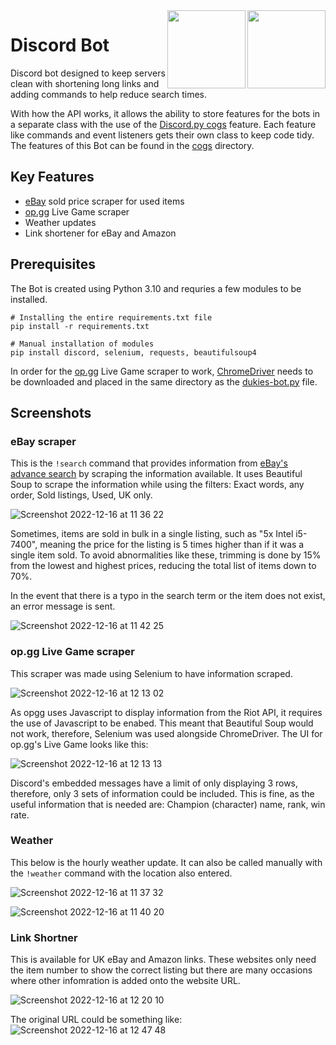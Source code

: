 <img align="right" src="https://upload.wikimedia.org/wikipedia/commons/thumb/c/c3/Python-logo-notext.svg/1200px-Python-logo-notext.svg.png" width="125">
<img align="right" src="https://assets-global.website-files.com/6257adef93867e50d84d30e2/625e5fcef7ab80b8c1fe559e_Discord-Logo-Color.png" width="125">

# Discord Bot 

Discord bot designed to keep servers clean with shortening long links and adding commands to help reduce search times.

With how the API works, it allows the ability to store features for the bots in a separate class with the use of the 
[Discord.py cogs](https://discordpy.readthedocs.io/en/stable/ext/commands/cogs.html)
 feature. Each feature like commands and event listeners gets their own class to keep code tidy. The features of 
this Bot can be found in the [cogs](cogs) directory. 

## Key Features

* [eBay](https://www.ebay.co.uk/) sold price scraper for used items
* [op.gg](https://www.op.gg/) Live Game scraper
* Weather updates
* Link shortener for eBay and Amazon


## Prerequisites

The Bot is created using Python 3.10 and requries a few modules to be installed. 

```
# Installing the entire requirements.txt file
pip install -r requirements.txt

# Manual installation of modules
pip install discord, selenium, requests, beautifulsoup4
```

In order for the [op.gg](https://www.op.gg/) Live Game scraper to work, [ChromeDriver](https://chromedriver.chromium.org/downloads) needs to be downloaded and placed in the same directory as the [dukies-bot.py](dukies-bot.py) file.


## Screenshots


### eBay scraper

This is the `!search` command that provides information from [eBay's advance search](https://www.ebay.co.uk/sch/ebayadvsearch) by scraping the information available. It uses Beautiful Soup to scrape the information while using the filters: Exact words, any order, Sold listings, Used, UK only.

![Screenshot 2022-12-16 at 11 36 22](https://user-images.githubusercontent.com/80691974/208089922-d21f70c6-e779-4371-9c84-28a00093a3ea.JPG)

Sometimes, items are sold in bulk in a single listing, such as "5x Intel i5-7400", meaning the price for the listing is 5 times higher than if it was a single item sold. To avoid abnormalities like these, trimming is done by 15% from the lowest and highest prices, reducing the total list of items down to 70%. 

In the event that there is a typo in the search term or the item does not exist, an error message is sent. 

![Screenshot 2022-12-16 at 11 42 25](https://user-images.githubusercontent.com/80691974/208090929-065cead7-6951-41d9-bf64-3519e189e7c7.JPG)


### op.gg Live Game scraper 

This scraper was made using Selenium to have information scraped. 

![Screenshot 2022-12-16 at 12 13 02](https://user-images.githubusercontent.com/80691974/208095857-7d77e066-b103-48f1-8621-e5cadd57b82c.JPG)

As opgg uses Javascript to display information from the Riot API, it requires the use of Javascript to be enabed. This meant that Beautiful Soup would not work, therefore, Selenium was used alongside ChromeDriver. The UI for op.gg's Live Game looks like this: 

![Screenshot 2022-12-16 at 12 13 13](https://user-images.githubusercontent.com/80691974/208096006-287f7a3e-acf2-4d79-bf9e-a2f94f2467d2.JPG)

Discord's embedded messages have a limit of only displaying 3 rows, therefore, only 3 sets of information could be included. This is fine, as the useful information that is needed are: Champion (character) name, rank, win rate.


### Weather

This below is the hourly weather update. It can also be called manually with the `!weather` command with the location also entered.

![Screenshot 2022-12-16 at 11 37 32](https://user-images.githubusercontent.com/80691974/208090106-aa67e793-48e0-4b29-8325-60a34a09cb79.JPG)

![Screenshot 2022-12-16 at 11 40 20](https://user-images.githubusercontent.com/80691974/208090697-57ac805c-b9a3-4675-adf7-45fc6e7b72bb.JPG)


### Link Shortner

This is available for UK eBay and Amazon links. These websites only need the item number to show the correct listing but there are many occasions where other infomration is added onto the website URL. 

![Screenshot 2022-12-16 at 12 20 10](https://user-images.githubusercontent.com/80691974/208097028-22ee0a97-5b46-4d91-a4a0-26880d1e1095.JPG)

The original URL could be something like: 
![Screenshot 2022-12-16 at 12 47 48](https://user-images.githubusercontent.com/80691974/208101547-44e473bf-8c1a-4b99-b484-c8d3f084dc34.JPG)
